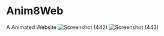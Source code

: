 # Anim8Web
A Animated Website
![Screenshot (442)](https://github.com/hemantgarg1452/Anim8Web/assets/108003083/23c71030-858b-42b7-967f-beeefbae5abd)
![Screenshot (443)](https://github.com/hemantgarg1452/Anim8Web/assets/108003083/71f772dd-5e28-4258-ad90-7943425c435e)

